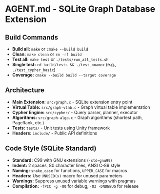 # AGENT.md - SQLite Graph Database Extension

## Build Commands
- **Build all:** `make` or `cmake --build build`
- **Clean:** `make clean` or `rm -rf build`
- **Test all:** `make test` or `./tests/run_all_tests.sh`
- **Single test:** `cd build/tests && ./test_<name>` (e.g., `./test_cypher_basic`)
- **Coverage:** `cmake --build build --target coverage`

## Architecture
- **Main Extension:** `src/graph.c` - SQLite extension entry point
- **Virtual Table:** `src/graph-vtab.c` - Graph virtual table implementation
- **Cypher Engine:** `src/cypher/` - Query parser, planner, executor
- **Algorithms:** `src/graph-algo.c` - Graph algorithms (shortest path, PageRank, etc.)
- **Tests:** `tests/` - Unit tests using Unity framework
- **Headers:** `include/` - Public API definitions

## Code Style (SQLite Standard)
- **Standard:** C99 with GNU extensions (`-std=gnu99`)
- **Indent:** 2 spaces, 80 character lines, ANSI C-89 style
- **Naming:** `snake_case` for functions, `UPPER_CASE` for macros
- **Headers:** Use `UNUSED(x)` macro for unused parameters
- **Warnings:** Suppress unused variable warnings with pragmas
- **Compilation:** `-fPIC -g -O0` for debug, `-O3 -DNDEBUG` for release
